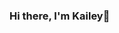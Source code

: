### Hi there, I'm Kailey👋

<!--
**techkailey/techkailey** is a ✨ _special_ ✨ repository because its `README.md` (this file) appears on your GitHub profile.

- 🔭 I am currently working on publishing my Portfolio Website
- 🌱 I am currently learning: Computer Design and Organization, Introduction to Theory of Computation, and Managent Information Systems
- 👀 I am intrested in Data Science and Cybersecurity.
- 👯 I’m looking to collaborate on creative projects to apply the skills I have obtained in my classes. 
- 📫 How to reach me: Connect with me on LinkedIn - https://www.linkedin.com/in/kaileybergeron/
- ⚡ I am the ACM-W president for the 2022-2023 school year at the Univeristy of New Orleans. 

